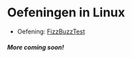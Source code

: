 # Oefeningen in Linux

- Oefening: [FizzBuzzTest](https://github.com/MathiasV-immalle/portfolio/blob/master/Tekstdocumenten/Linux/FizzBuzzTest.md)

##### More coming soon!
